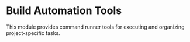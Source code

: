 # Build Automation Tools

This module provides command runner tools for executing and organizing project-specific tasks.
